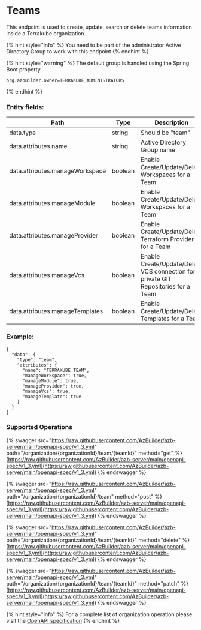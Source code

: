 # Teams

This endpoint is used to create, update, search or delete teams information inside a Terrakube organization.

{% hint style="info" %}
You need to be part of the administrator Active Directory Group to work with this endpoint
{% endhint %}

{% hint style="warning" %}
The default group is handled using the Spring Boot property

```
org.azbuilder.owner=TERRAKUBE_ADMINISTRATORS
```
{% endhint %}

### Entity fields:

| Path                            | Type    | Description                                                                        |
| ------------------------------- | ------- | ---------------------------------------------------------------------------------- |
| data.type                       | string  | Should be "team"                                                                   |
| data.attributes.name            | string  | Active Directory Group name                                                        |
| data.attributes.manageWorkspace | boolean | Enable Create/Update/Delete Workspaces for a Team                                  |
| data.attributes.manageModule    | boolean | Enable Create/Update/Delete Workspaces for a Team                                  |
| data.attributes.manageProvider  | boolean | Enable Create/Update/Delete Terraform Provider for a Team                          |
| data.attributes.manageVcs       | boolean | Enable Create/Update/Delete VCS connection for private GIT Repositories for a Team |
| data.attributes.manageTemplates | boolean | Enable Create/Update/Delete Templates for a Team                                   |

### Example:

```
{
  "data": {
    "type": "team",
    "attributes": {
      "name": "TERRAKUBE_TEAM",
      "manageWorkspace": true,
      "manageModule": true,
      "manageProvider": true,
      "manageVcs": true,
      "manageTemplate": true
    }
  }
}
```

### Supported Operations

{% swagger src="https://raw.githubusercontent.com/AzBuilder/azb-server/main/openapi-spec/v1_3.yml" path="/organization/{organizationId}/team/{teamId}" method="get" %}
[https://raw.githubusercontent.com/AzBuilder/azb-server/main/openapi-spec/v1_3.yml](https://raw.githubusercontent.com/AzBuilder/azb-server/main/openapi-spec/v1_3.yml)
{% endswagger %}

{% swagger src="https://raw.githubusercontent.com/AzBuilder/azb-server/main/openapi-spec/v1_3.yml" path="/organization/{organizationId}/team" method="post" %}
[https://raw.githubusercontent.com/AzBuilder/azb-server/main/openapi-spec/v1_3.yml](https://raw.githubusercontent.com/AzBuilder/azb-server/main/openapi-spec/v1_3.yml)
{% endswagger %}

{% swagger src="https://raw.githubusercontent.com/AzBuilder/azb-server/main/openapi-spec/v1_3.yml" path="/organization/{organizationId}/team/{teamId}" method="delete" %}
[https://raw.githubusercontent.com/AzBuilder/azb-server/main/openapi-spec/v1_3.yml](https://raw.githubusercontent.com/AzBuilder/azb-server/main/openapi-spec/v1_3.yml)
{% endswagger %}

{% swagger src="https://raw.githubusercontent.com/AzBuilder/azb-server/main/openapi-spec/v1_3.yml" path="/organization/{organizationId}/team/{teamId}" method="patch" %}
[https://raw.githubusercontent.com/AzBuilder/azb-server/main/openapi-spec/v1_3.yml](https://raw.githubusercontent.com/AzBuilder/azb-server/main/openapi-spec/v1_3.yml)
{% endswagger %}

{% hint style="info" %}
For a complete list of organization operation please visit the [OpenAPI specification](https://github.com/AzBuilder/terrakube-server/tree/main/openapi-spec)
{% endhint %}
